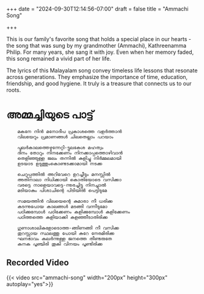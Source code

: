 +++
date = "2024-09-30T12:14:56-07:00"
draft = false
title = "Ammachi Song"

+++

This is our family's favorite song that holds a special place in our hearts - the song that was sung by my grandmother (Ammachi), Kathreenamma Philip. For many years, she sang it with joy. Even when her memory faded, this song remained a vivid part of her life.

The lyrics of this Malayalam song convey timeless life lessons that resonate across generations. They emphasize the importance of time, education, friendship, and good hygiene. It truly is a treasure that connects us to our roots.


# അമ്മച്ചിയുടെ പാട്ട്

```
    മകനേ നിൻ മനോദീപ പ്രകാശത്തെ വളർത്താൻ 
    വിലയേറും പ്രമാണങ്ങൾ ചിലതെല്ലാം പറയാം

    പുലർകാലത്തെഴുന്നേറ്റി-ട്ടുലകേശ മഹത്വം 
    ദിനം തോറും നിനക്കേണം നിനക്കാപ്പത്തൊഴിവാൻ 
    തെളിഞ്ഞുള്ള ജലം തന്നിൽ കുളിച്ചു നിർമ്മലമായി 
    ഉടയാട ഉടുത്തുംകൊണ്ടടക്കാമായി നടക്ക 

    ചെറുപ്പത്തിൽ അറിവേറെ ഉറച്ചീടും മനസ്സിൽ 
    അതിനാലാ നിധിക്കായി കൊതിയോടെ വസിക്കാ 
    വരട്ടെ നാളെയാവട്ടെ-ന്നുരച്ചിട്ടു നിനച്ചാൽ  
    മടിയാകും പിശാചിന്റെ പിടിയിൽ പെട്ടിടുമേ

    സമയത്തിൻ വിലയെന്റെ കുമാരാ നീ ധരിക്ക 
    കടന്നുപോയ കാലങ്ങൾ മടങ്ങി വന്നീടുമോ 
    പഠിക്കുമ്പോൾ പഠിക്കേണം കളിക്കുമ്പോൾ കളിക്കേണം 
    പഠിത്തത്തെ കളിയാക്കി കളഞ്ഞീടാതിരിക്ക 

    ഗുണാശാലികളോടൊത്ത-ങ്ങിണങ്ങി നീ വസിക്ക 
    തുറസ്സായ സ്ഥലത്തു പോയി കുറേ നേരമിരിക്ക 
    ഘനഭാവം കലർന്നുള്ള ജനത്തെ തീണ്ടരുതേ 
    കനക പൂഞ്ചിരി തൂകി വിനയം പൂണ്ടിരിക്ക 
```

## Recorded Video

{{< video src="ammachi-song" width="200px" height="300px" autoplay="yes">}}
